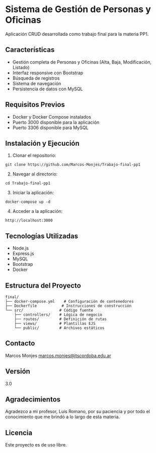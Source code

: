 # Sistema de Gestión de Personas y Oficinas

Aplicación CRUD desarrollada como trabajo final para la materia PP1.

## Características
- Gestión completa de Personas y Oficinas (Alta, Baja, Modificación, Listado)
- Interfaz responsive con Bootstrap
- Búsqueda de registros
- Sistema de navegación
- Persistencia de datos con MySQL

## Requisitos Previos
- Docker y Docker Compose instalados
- Puerto 3000 disponible para la aplicación
- Puerto 3306 disponible para MySQL

## Instalación y Ejecución

1. Clonar el repositorio:
```terminal:
git clone https://github.com/Marcos-Monjes/Trabajo-final-pp1
```

2. Navegar al directorio:
```terminal:
cd Trabajo-final-pp1
```

3. Iniciar la aplicación:
```terminal:
docker-compose up -d
```

4. Acceder a la aplicación:
```
http://localhost:3000
```

## Tecnologías Utilizadas
- Node.js
- Express.js
- MySQL
- Bootstrap
- Docker

## Estructura del Proyecto
```
final/
├── docker-compose.yml    # Configuración de contenedores
├── Dockerfile           # Instrucciones de construcción
└── src/                # Código fuente
    ├── controllers/    # Lógica de negocio
    ├── routes/         # Definición de rutas
    ├── views/          # Plantillas EJS
    └── public/         # Archivos estáticos
```

## Contacto
Marcos Monjes
marcos.monjes@itscordoba.edu.ar

## Versión
3.0

## Agradecimientos
Agradezco a mi profesor, Luis Romano, por su paciencia y por todo el conocimiento que me brindó a lo largo de esta materia.

## Licencia
Este proyecto es de uso libre.
